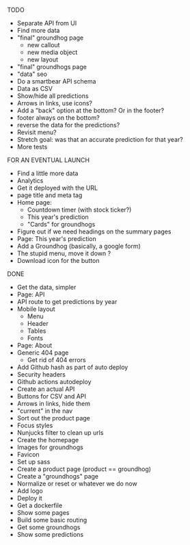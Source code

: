 TODO

- Separate API from UI
- Find more data
- "final" groundhog page
  - new callout
  - new media object
  - new layout
- "final" groundhogs page
- "data" seo
- Do a smartbear API schema
- Data as CSV
- Show/hide all predictions
- Arrows in links, use icons?
- Add a "back" option at the bottom? Or in the footer?
- footer always on the bottom?
- reverse the data for the predictions?
- Revisit menu?
- Stretch goal: was that an accurate prediction for that year?
- More tests

FOR AN EVENTUAL LAUNCH

- Find a little more data
- Analytics
- Get it deployed with the URL
- page title and meta tag
- Home page:
  - Countdown timer (with stock ticker?)
  - This year's prediction
  - "Cards" for groundhogs
- Figure out if we need headings on the summary pages
- Page: This year's prediction
- Add a Groundhog (basically, a google form)
- The stupid menu, move it down ?
- Download icon for the button

DONE

- Get the data, simpler
- Page: API
- API route to get predictions by year
- Mobile layout
  - Menu
  - Header
  - Tables
  - Fonts
- Page: About
- Generic 404 page
  - Get rid of 404 errors
- Add Github hash as part of auto deploy
- Security headers
- Github actions autodeploy
- Create an actual API
- Buttons for CSV and API
- Arrows in links, hide them
- "current" in the nav
- Sort out the product page
- Focus styles
- Nunjucks filter to clean up urls
- Create the homepage
- Images for groundhogs
- Favicon
- Set up sass
- Create a product page (product == groundhog)
- Create a "groundhogs" page
- Normalize or reset or whatever we do now
- Add logo
- Deploy it
- Get a dockerfile
- Show some pages
- Build some basic routing
- Get some groundhogs
- Show some predictions
